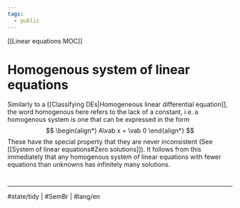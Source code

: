 ```yaml
---
tags:
  - public
---
```

[[Linear equations MOC]]
# Homogenous system of linear equations
Similarly to a [[Classifying DEs|Homogeneous linear differential equation]],
the word homogenous here refers to the lack of a constant,
i.e. a homogenous system is one that can be expressed in the form
$$
\begin{align*}
A\vab x = \vab 0
\end{align*}
$$
These have the special property that they are never inconsistent (See [[System of linear equations#Zero solutions]]).
It follows from this immediately that any homogenous system of linear equations
with fewer equations than unknowns
has infinitely many solutions.

#
---
#state/tidy | #SemBr | #lang/en

